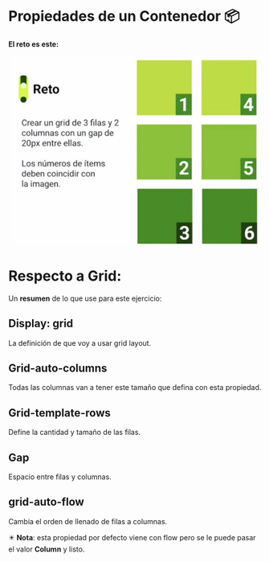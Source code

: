 # Propiedades de un Contenedor 📦

**El reto es este:** 
<p align="center">
  <img style="width:500px; heigh:500px" src="https://github.com/LizethPatino/curso-grid-platzi/blob/main/Ejercicio_1/Images/reto.jpg">
</p>

# Respecto a Grid: 
Un **resumen** de lo que use para este ejercicio: 

## Display: grid
La definición de que voy a usar grid layout.

## Grid-auto-columns
Todas las columnas van a tener este tamaño que defina con esta propiedad.

## Grid-template-rows
Define la cantidad y tamaño de las filas.

## Gap
Espacio entre filas y columnas.

## grid-auto-flow
Cambia el orden de llenado de filas a columnas.

 ✴️ **Nota**: esta propiedad por defecto viene con flow pero se le puede pasar el valor 
 **Column** y listo.

